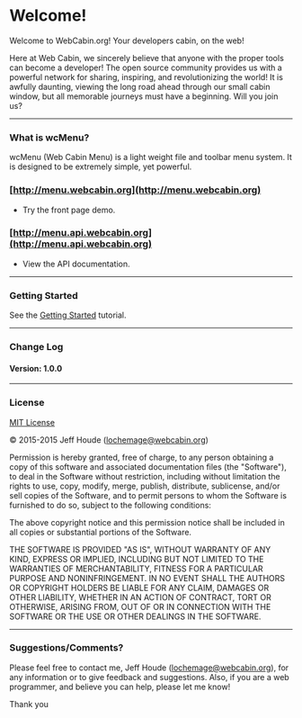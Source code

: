 # Welcome! #

Welcome to WebCabin.org!  Your developers cabin, on the web!  

Here at Web Cabin, we sincerely believe that anyone with the proper tools can become a developer! The open source community provides us with a powerful network for sharing, inspiring, and revolutionizing the world! It is awfully daunting, viewing the long road ahead through our small cabin window, but all memorable journeys must have a beginning. Will you join us?


****
### What is wcMenu? ###

wcMenu (Web Cabin Menu) is a light weight file and toolbar menu system. It is designed to be extremely simple, yet powerful.

### [http://menu.webcabin.org](http://menu.webcabin.org) ###
  * Try the front page demo.

### [http://menu.api.webcabin.org](http://menu.api.webcabin.org) ###
  * View the API documentation.


****
### Getting Started ###
See the [Getting Started](http://menu.api.webcabin.org/tutorial-1.0.html) tutorial.


****
### Change Log ###
#### Version: 1.0.0 ####


****
### License ###

[MIT License](http://www.opensource.org/licenses/mit-license.php)

&copy; 2015-2015 Jeff Houde ([lochemage@webcabin.org](mailto:lochemage@webcabin.org))

Permission is hereby granted, free of charge, to any person obtaining a copy of this software and associated documentation files (the "Software"), to deal in the Software without restriction, including without limitation the rights to use, copy, modify, merge, publish, distribute, sublicense, and/or sell copies of the Software, and to permit persons to whom the Software is furnished to do so, subject to the following conditions:

The above copyright notice and this permission notice shall be included in all copies or substantial portions of the Software.

THE SOFTWARE IS PROVIDED "AS IS", WITHOUT WARRANTY OF ANY KIND, EXPRESS OR IMPLIED, INCLUDING BUT NOT LIMITED TO THE WARRANTIES OF MERCHANTABILITY, FITNESS FOR A PARTICULAR PURPOSE AND NONINFRINGEMENT. IN NO EVENT SHALL THE AUTHORS OR COPYRIGHT HOLDERS BE LIABLE FOR ANY CLAIM, DAMAGES OR OTHER LIABILITY, WHETHER IN AN ACTION OF CONTRACT, TORT OR OTHERWISE, ARISING FROM, OUT OF OR IN CONNECTION WITH THE SOFTWARE OR THE USE OR OTHER DEALINGS IN THE SOFTWARE.


****
### Suggestions/Comments? ###
Please feel free to contact me, Jeff Houde ([lochemage@webcabin.org](mailto:lochemage@webcabin.org)), for any information or to give feedback and suggestions.  Also, if you are a web programmer, and believe you can help, please let me know!

Thank you
